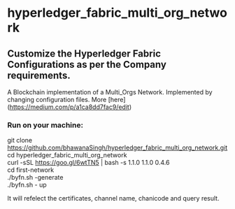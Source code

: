 # hyperledger_fabric_multi_org_network
## Customize the Hyperledger Fabric Configurations as per the Company requirements.

A Blockchain implementation of a Multi_Orgs Network. Implemented by changing configuration files. More [here] (https://medium.com/p/a1ca8dd7fac9/edit)

### Run on your machine:
git clone https://github.com/bhawanaSingh/hyperledger_fabric_multi_org_network.git </br>
cd hyperledger_fabric_multi_org_network </br>
curl -sSL https://goo.gl/6wtTN5 | bash -s 1.1.0 1.1.0 0.4.6 </br>
cd first-network </br>
./byfn.sh -generate </br>
./byfn.sh - up  </br>

It will refelect the certificates, channel name, chanicode and query result.
